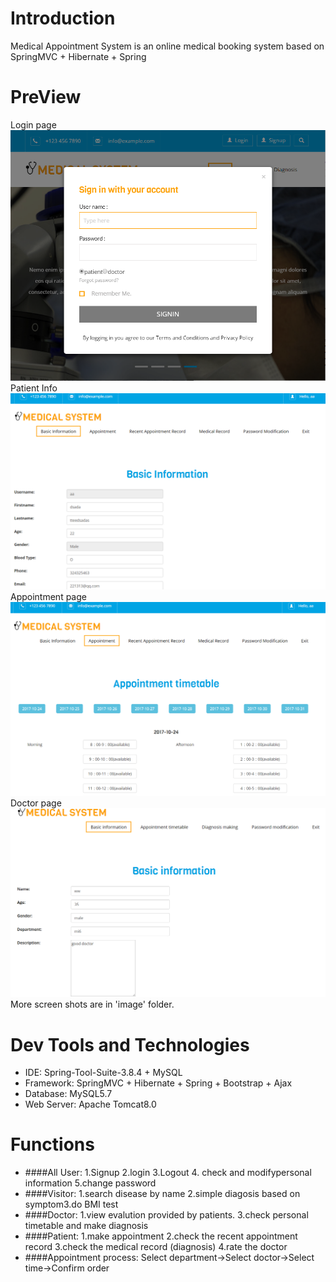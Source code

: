 # Introduction
Medical Appointment System is an online medical booking system based on SpringMVC + Hibernate + Spring

# PreView
Login page
![Login.PNG](image/Login.PNG)
Patient Info
<img src="/image/Patient_info.png" alt="Patient_info.png"/>
Appointment page
<img src="/image/Appoint_Time.PNG" alt="Appoint_Time.PNG"/>
Doctor page
<img src="/image/Doctor_info.PNG" alt="Doctor_info.PNG"/>
More screen shots are in 'image' folder.
# Dev Tools and Technologies
- IDE: Spring-Tool-Suite-3.8.4 + MySQL
- Framework: SpringMVC + Hibernate + Spring + Bootstrap + Ajax
- Database: MySQL5.7
- Web Server: Apache Tomcat8.0

  
# Functions
- ####All User: 
1.Signup 2.login 3.Logout 4. check and modifypersonal information 5.change password 
- ####Visitor: 
1.search disease by name 2.simple diagosis based on symptom3.do BMI test
- ####Doctor: 
1.view evalution provided by patients. 3.check personal timetable and make diagnosis 
- ####Patient: 
1.make appointment 2.check the recent appointment record 3.check the medical record (diagnosis) 4.rate the doctor 
- ####Appointment process: 
Select department->Select doctor->Select time->Confirm order

